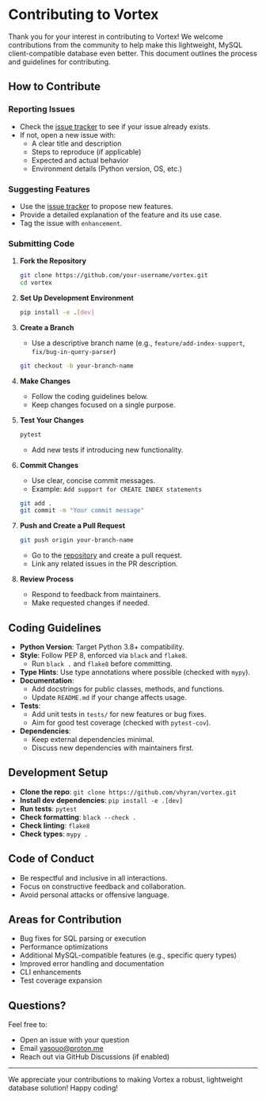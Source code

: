# Contributing to Vortex

Thank you for your interest in contributing to Vortex! We welcome contributions from the community to help make this lightweight, MySQL client-compatible database even better. This document outlines the process and guidelines for contributing.

## How to Contribute

### Reporting Issues
- Check the [issue tracker](https://github.com/vhyran/vortex/issues) to see if your issue already exists.
- If not, open a new issue with:
  - A clear title and description
  - Steps to reproduce (if applicable)
  - Expected and actual behavior
  - Environment details (Python version, OS, etc.)

### Suggesting Features
- Use the [issue tracker](https://github.com/vhyran/vortex/issues) to propose new features.
- Provide a detailed explanation of the feature and its use case.
- Tag the issue with `enhancement`.

### Submitting Code
1. **Fork the Repository**
   ```bash
   git clone https://github.com/your-username/vortex.git
   cd vortex
   ```

2. **Set Up Development Environment**
   ```bash
   pip install -e .[dev]
   ```

3. **Create a Branch**
   - Use a descriptive branch name (e.g., `feature/add-index-support`, `fix/bug-in-query-parser`)
   ```bash
   git checkout -b your-branch-name
   ```

4. **Make Changes**
   - Follow the coding guidelines below.
   - Keep changes focused on a single purpose.

5. **Test Your Changes**
   ```bash
   pytest
   ```
   - Add new tests if introducing new functionality.

6. **Commit Changes**
   - Use clear, concise commit messages.
   - Example: `Add support for CREATE INDEX statements`
   ```bash
   git add .
   git commit -m "Your commit message"
   ```

7. **Push and Create a Pull Request**
   ```bash
   git push origin your-branch-name
   ```
   - Go to the [repository](https://github.com/vhyran/vortex) and create a pull request.
   - Link any related issues in the PR description.

8. **Review Process**
   - Respond to feedback from maintainers.
   - Make requested changes if needed.

## Coding Guidelines

- **Python Version**: Target Python 3.8+ compatibility.
- **Style**: Follow PEP 8, enforced via `black` and `flake8`.
  - Run `black .` and `flake8` before committing.
- **Type Hints**: Use type annotations where possible (checked with `mypy`).
- **Documentation**: 
  - Add docstrings for public classes, methods, and functions.
  - Update `README.md` if your change affects usage.
- **Tests**: 
  - Add unit tests in `tests/` for new features or bug fixes.
  - Aim for good test coverage (checked with `pytest-cov`).
- **Dependencies**: 
  - Keep external dependencies minimal.
  - Discuss new dependencies with maintainers first.

## Development Setup

- **Clone the repo**: `git clone https://github.com/vhyran/vortex.git`
- **Install dev dependencies**: `pip install -e .[dev]`
- **Run tests**: `pytest`
- **Check formatting**: `black --check .`
- **Check linting**: `flake8`
- **Check types**: `mypy .`

## Code of Conduct

- Be respectful and inclusive in all interactions.
- Focus on constructive feedback and collaboration.
- Avoid personal attacks or offensive language.

## Areas for Contribution

- Bug fixes for SQL parsing or execution
- Performance optimizations
- Additional MySQL-compatible features (e.g., specific query types)
- Improved error handling and documentation
- CLI enhancements
- Test coverage expansion

## Questions?

Feel free to:
- Open an issue with your question
- Email [yasouo@proton.me](mailto:yasouo@proton.me)
- Reach out via GitHub Discussions (if enabled)

---

We appreciate your contributions to making Vortex a robust, lightweight database solution! Happy coding!

